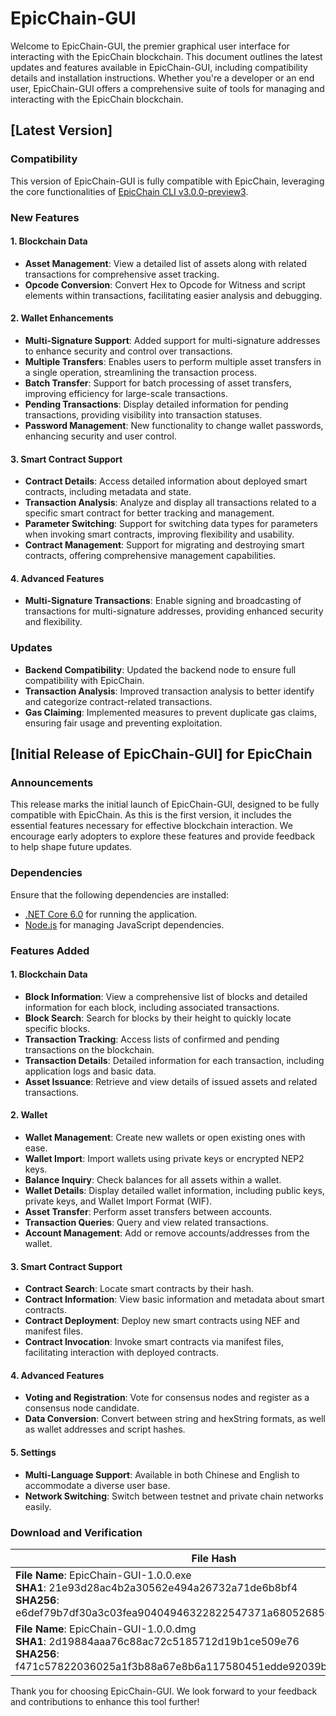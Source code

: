 # EpicChain-GUI

Welcome to EpicChain-GUI, the premier graphical user interface for interacting with the EpicChain blockchain. This document outlines the latest updates and features available in EpicChain-GUI, including compatibility details and installation instructions. Whether you're a developer or an end user, EpicChain-GUI offers a comprehensive suite of tools for managing and interacting with the EpicChain blockchain.

## [Latest Version]

### Compatibility
This version of EpicChain-GUI is fully compatible with EpicChain, leveraging the core functionalities of [EpicChain CLI v3.0.0-preview3](https://github.com/epicchainlabs/epicchain-cli/releases/tag/v3.0.0-preview3).

### New Features

#### 1. Blockchain Data
- **Asset Management**: View a detailed list of assets along with related transactions for comprehensive asset tracking.
- **Opcode Conversion**: Convert Hex to Opcode for Witness and script elements within transactions, facilitating easier analysis and debugging.

#### 2. Wallet Enhancements
- **Multi-Signature Support**: Added support for multi-signature addresses to enhance security and control over transactions.
- **Multiple Transfers**: Enables users to perform multiple asset transfers in a single operation, streamlining the transaction process.
- **Batch Transfer**: Support for batch processing of asset transfers, improving efficiency for large-scale transactions.
- **Pending Transactions**: Display detailed information for pending transactions, providing visibility into transaction statuses.
- **Password Management**: New functionality to change wallet passwords, enhancing security and user control.

#### 3. Smart Contract Support
- **Contract Details**: Access detailed information about deployed smart contracts, including metadata and state.
- **Transaction Analysis**: Analyze and display all transactions related to a specific smart contract for better tracking and management.
- **Parameter Switching**: Support for switching data types for parameters when invoking smart contracts, improving flexibility and usability.
- **Contract Management**: Support for migrating and destroying smart contracts, offering comprehensive management capabilities.

#### 4. Advanced Features
- **Multi-Signature Transactions**: Enable signing and broadcasting of transactions for multi-signature addresses, providing enhanced security and flexibility.

### Updates
- **Backend Compatibility**: Updated the backend node to ensure full compatibility with EpicChain.
- **Transaction Analysis**: Improved transaction analysis to better identify and categorize contract-related transactions.
- **Gas Claiming**: Implemented measures to prevent duplicate gas claims, ensuring fair usage and preventing exploitation.

## [Initial Release of EpicChain-GUI] for EpicChain

### Announcements
This release marks the initial launch of EpicChain-GUI, designed to be fully compatible with EpicChain. As this is the first version, it includes the essential features necessary for effective blockchain interaction. We encourage early adopters to explore these features and provide feedback to help shape future updates.

### Dependencies
Ensure that the following dependencies are installed:
- [.NET Core 6.0](https://dotnet.microsoft.com/download) for running the application.
- [Node.js](https://nodejs.org/) for managing JavaScript dependencies.

### Features Added

#### 1. Blockchain Data
- **Block Information**: View a comprehensive list of blocks and detailed information for each block, including associated transactions.
- **Block Search**: Search for blocks by their height to quickly locate specific blocks.
- **Transaction Tracking**: Access lists of confirmed and pending transactions on the blockchain.
- **Transaction Details**: Detailed information for each transaction, including application logs and basic data.
- **Asset Issuance**: Retrieve and view details of issued assets and related transactions.

#### 2. Wallet
- **Wallet Management**: Create new wallets or open existing ones with ease.
- **Wallet Import**: Import wallets using private keys or encrypted NEP2 keys.
- **Balance Inquiry**: Check balances for all assets within a wallet.
- **Wallet Details**: Display detailed wallet information, including public keys, private keys, and Wallet Import Format (WIF).
- **Asset Transfer**: Perform asset transfers between accounts.
- **Transaction Queries**: Query and view related transactions.
- **Account Management**: Add or remove accounts/addresses from the wallet.

#### 3. Smart Contract Support
- **Contract Search**: Locate smart contracts by their hash.
- **Contract Information**: View basic information and metadata about smart contracts.
- **Contract Deployment**: Deploy new smart contracts using NEF and manifest files.
- **Contract Invocation**: Invoke smart contracts via manifest files, facilitating interaction with deployed contracts.

#### 4. Advanced Features
- **Voting and Registration**: Vote for consensus nodes and register as a consensus node candidate.
- **Data Conversion**: Convert between string and hexString formats, as well as wallet addresses and script hashes.

#### 5. Settings
- **Multi-Language Support**: Available in both Chinese and English to accommodate a diverse user base.
- **Network Switching**: Switch between testnet and private chain networks easily.

### Download and Verification

| File Hash                                                    |
| ------------------------------------------------------------ |
| **File Name**: EpicChain-GUI-1.0.0.exe <br/> **SHA1**: 21e93d28ac4b2a30562e494a26732a71de6b8bf4 <br/> **SHA256**: e6def79b7df30a3c03fea90404946322822547371a68052685c2d574f7493e7d |
| **File Name**: EpicChain-GUI-1.0.0.dmg <br/> **SHA1**: 2d19884aaa76c88ac72c5185712d19b1ce509e76 <br/> **SHA256**: f471c57822036025a1f3b88a67e8b6a117580451edde92039bd3f697e079bd5a |

Thank you for choosing EpicChain-GUI. We look forward to your feedback and contributions to enhance this tool further!
